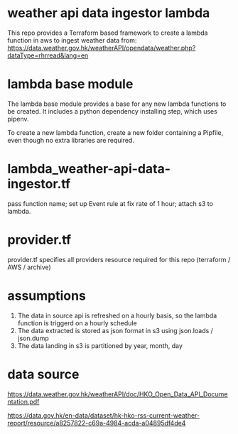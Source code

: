 # weather api data ingestor lambda
This repo provides a Terraform based framework to create a lambda function in aws to ingest weather data from: https://data.weather.gov.hk/weatherAPI/opendata/weather.php?dataType=rhrread&lang=en

# lambda base module
The lambda base module provides a base for any new lambda functions to be created. It includes a python dependency installing step, which uses pipenv. 

To create a new lambda function, create a new folder containing a Pipfile, even though no extra libraries are required. 

# lambda_weather-api-data-ingestor.tf
pass function name; set up Event rule at fix rate of 1 hour; attach s3 to lambda.

# provider.tf 
provider.tf specifies all providers resource required for this repo (terraform / AWS / archive)

# assumptions
1. The data in source api is refreshed on a hourly basis, so the lambda function is triggerd on a hourly schedule
2. The data extracted is stored as json format in s3 using json.loads / json.dump
3. The data landing in s3 is partitioned by year, month, day

# data source
https://data.weather.gov.hk/weatherAPI/doc/HKO_Open_Data_API_Documentation.pdf

https://data.gov.hk/en-data/dataset/hk-hko-rss-current-weather-report/resource/a8257822-c69a-4984-acda-a04895df4de4